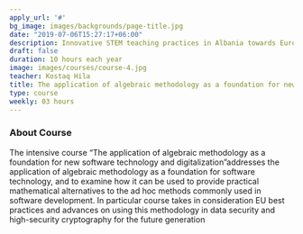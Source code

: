 ```yaml
---
apply_url: '#'
bg_image: images/backgrounds/page-title.jpg
date: "2019-07-06T15:27:17+06:00"
description: Innovative STEM teaching practices in Albania towards European Integration
draft: false
duration: 10 hours each year
image: images/courses/course-4.jpg
teacher: Kostaq Hila
title: The application of algebraic methodology as a foundation for new software technology and digitalization
type: course
weekly: 03 hours
---
```



### About Course

The intensive course “The application of algebraic methodology as a foundation for new software
technology and digitalization”addresses the application of algebraic methodology as a foundation for software technology, and to examine how it can be used
to provide practical mathematical alternatives to the ad hoc methods commonly used in software
development. In particular course takes in consideration EU best practices and advances on using
this methodology in data security and high-security cryptography for the future generation